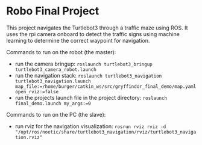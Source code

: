 # Robo Final Project
This project navigates the Turtlebot3 through a traffic maze using ROS. It uses the rpi camera onboard to detect the traffic signs using machine learning to determine the correct waypoint for navigation.



Commands to run on the robot (the master):
- run the camera bringup: ```roslaunch turtlebot3_bringup turtlebot3_camera_robot.launch```
- run the navigation stack: ```roslaunch turtlebot3_navigation turtlebot3_navigation.launch map_file:=/home/burger/catkin_ws/src/gryffindor_final_demo/map.yaml open_rviz:=false```
- run the projects launch file in the project directory: ```roslaunch final_demo.launch my_args:=0```


Commands to run on the PC (the slave):
- run rviz for the navigation visualization: ```rosrun rviz rviz -d "/opt/ros/noetic/share/turtlebot3_navigation/rviz/turtlebot3_navigation.rviz"```
